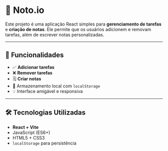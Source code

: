 # 📝 Noto.io

Este projeto é uma aplicação React simples para **gerenciamento de tarefas** e **criação de notas**. Ele permite que os usuários adicionem e removam tarefas, além de escrever notas personalizadas.

---

## 🚀 Funcionalidades

- ✅ **Adicionar tarefas**
- ❌ **Remover tarefas**
- 🗒️ **Criar notas**
- 💾 Armazenamento local com `localStorage`
- 💡 Interface amigável e responsiva

---

## 🛠️ Tecnologias Utilizadas

- **React + Vite**
- JavaScript (ES6+)
- HTML5 + CSS3
- `localStorage` para persistência

